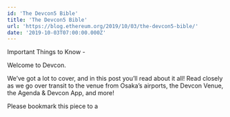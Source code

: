 ```yaml
---
id: 'The Devcon5 Bible'
title: 'The Devcon5 Bible'
url: 'https://blog.ethereum.org/2019/10/03/the-devcon5-bible/'
date: '2019-10-03T07:00:00.000Z'
---
```

Important Things to Know - 
          

Welcome to Devcon.

We’ve got a lot to cover, and in this post you’ll read about it all! Read closely as we go over transit to the venue from Osaka’s airports, the Devcon Venue, the Agenda &amp; Devcon App, and more!

Please bookmark this piece to a